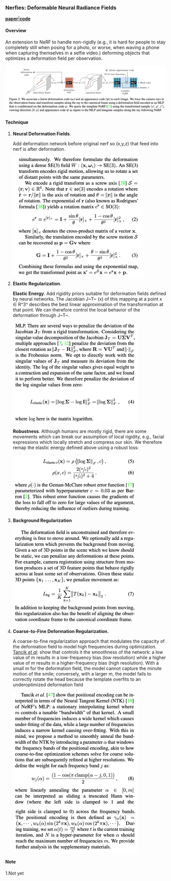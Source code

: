 ### Nerfies: Deformable Neural Radiance Fields

[**paper**](https://arxiv.org/abs/2011.12948)[|**code**](https://github.com/google/nerfies)

#### **Overview**

An extension to NeRF to handle non-rigidly (e.g., it is hard for people to stay completely still when posing for a photo, or worse, when waving a phone when capturing themselves in a selfie video.) deforming objects that optimizes a deformation field per observation.

<img src="img/nerfies1.png" style="zoom:80%;" />

#### **Technique**

1. **Neural Deformation Fields**. 

   Add deformation network before original nerf so (x,y,z) that feed into nerf is after deformation.

   <img src="img/nerfies2.png" style="zoom:50%;" />

2. **Elastic Regularization**. 

   **Elastic Energy**. Add rigidity priors suitable for deformation fields defined by neural networks. The Jacobian J~T~ (x) of this mapping at a point x ∈ R^3^ describes the best linear approximation of the transformation at that point. We can therefore control the local behavior of the deformation through  J~T~. 

   <img src="img/nerfies3.png" style="zoom:50%;" />

   **Robustness**. Although humans are mostly rigid, there are some movements which can break our assumption of local rigidity, e.g., facial expressions which locally stretch and compress our skin. We therefore remap the elastic energy defined above using a robust loss:

   <img src="img/nerfies4.png" style="zoom:50%;" />

3. **Background Regularization**

   <img src="img/nerfies5.png" style="zoom:50%;" />

4. **Coarse-to-Fine Deformation Regularization.**

   A coarse-to-fine regularization approach that modulates the capacity of the deformation field to model high frequencies during optimization. [Tancik *et al*](https://arxiv.org/pdf/1707.05776.pdf). show that controls it the smoothness of the network: a low value of m results in a low-frequency bias (low resolution) while a higher value of m results in a higher-frequency bias (high resolution). With a small m for the deformation field, the model cannot capture the minute motion of the smile; conversely, with a larger m, the model fails to correctly rotate the head because the template overfits to an underoptimized deformation field

   <img src="img/nerfies6.png" style="zoom:50%;" />

   <img src="img/nerfies7.png" style="zoom:50%;" />

#### **Note**

1.Not yet

